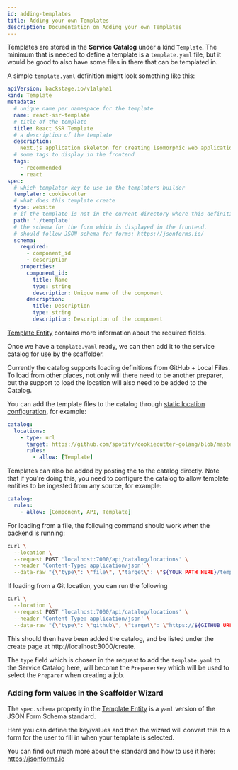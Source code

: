 ```yaml
---
id: adding-templates
title: Adding your own Templates
description: Documentation on Adding your own Templates
---
```


Templates are stored in the **Service Catalog** under a kind `Template`. The
minimum that is needed to define a template is a `template.yaml` file, but it
would be good to also have some files in there that can be templated in.

A simple `template.yaml` definition might look something like this:

```yaml
apiVersion: backstage.io/v1alpha1
kind: Template
metadata:
  # unique name per namespace for the template
  name: react-ssr-template
  # title of the template
  title: React SSR Template
  # a description of the template
  description:
    Next.js application skeleton for creating isomorphic web applications.
  # some tags to display in the frontend
  tags:
    - recommended
    - react
spec:
  # which templater key to use in the templaters builder
  templater: cookiecutter
  # what does this template create
  type: website
  # if the template is not in the current directory where this definition is kept then specify
  path: './template'
  # the schema for the form which is displayed in the frontend.
  # should follow JSON schema for forms: https://jsonforms.io/
  schema:
    required:
      - component_id
      - description
    properties:
      component_id:
        title: Name
        type: string
        description: Unique name of the component
      description:
        title: Description
        type: string
        description: Description of the component
```

[Template Entity](../software-catalog/descriptor-format.md#kind-template)
contains more information about the required fields.

Once we have a `template.yaml` ready, we can then add it to the service catalog
for use by the scaffolder.

Currently the catalog supports loading definitions from GitHub + Local Files. To
load from other places, not only will there need to be another preparer, but the
support to load the location will also need to be added to the Catalog.

You can add the template files to the catalog through
[static location configuration](../software-catalog/configuration.md#static-location-configuration),
for example:

```yaml
catalog:
  locations:
    - type: url
      target: https://github.com/spotify/cookiecutter-golang/blob/master/template.yaml
      rules:
        - allow: [Template]
```

Templates can also be added by posting the to the catalog directly. Note that if
you're doing this, you need to configure the catalog to allow template entities
to be ingested from any source, for example:

```yaml
catalog:
  rules:
    - allow: [Component, API, Template]
```

For loading from a file, the following command should work when the backend is
running:

```sh
curl \
  --location \
  --request POST 'localhost:7000/api/catalog/locations' \
  --header 'Content-Type: application/json' \
  --data-raw "{\"type\": \"file\", \"target\": \"${YOUR PATH HERE}/template.yaml\"}"
```

If loading from a Git location, you can run the following

```sh
curl \
  --location \
  --request POST 'localhost:7000/api/catalog/locations' \
  --header 'Content-Type: application/json' \
  --data-raw "{\"type\": \"github\", \"target\": \"https://${GITHUB URL}/${YOUR GITHUB ORG/REPO}/blob/master/${PATH TO FOLDER}/template.yaml\"}"
```

This should then have been added the catalog, and be listed under the create
page at http://localhost:3000/create.

The `type` field which is chosen in the request to add the `template.yaml` to
the Service Catalog here, will become the `PreparerKey` which will be used to
select the `Preparer` when creating a job.

### Adding form values in the Scaffolder Wizard

The `spec.schema` property in the
[Template Entity](../software-catalog/descriptor-format.md#kind-template) is a
`yaml` version of the JSON Form Schema standard.

Here you can define the key/values and then the wizard will convert this to a
form for the user to fill in when your template is selected.

You can find out much more about the standard and how to use it here:
https://jsonforms.io
